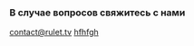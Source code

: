 ### В случае вопросов свяжитесь с нами

[contact@rulet.tv](contact@rulet.tv)
[hfhfgh](https://t.me/podderjka2023bot)
